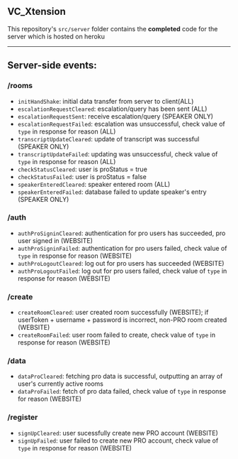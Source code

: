 ## VC\_Xtension

This repository's `src/server` folder contains the **completed** code for the server which is hosted on heroku

---

## Server-side events:
### /rooms
- `initHandShake`: initial data transfer from server to client(ALL)
- `escalationRequestCleared`: escalation/query has been sent (ALL)
- `escalationRequestSent`: receive escalation/query (SPEAKER ONLY)
- `escalationRequestFailed`: escalation was unsuccessful, check value of `type` in response for reason (ALL)
- `transcriptUpdateCleared`: update of transcript was successful (SPEAKER ONLY)
- `transcriptUpdateFailed`: updating was unsuccessful, check value of `type` in response for reason (ALL)
- `checkStatusCleared`: user is proStatus = true
- `checkStatusFailed`: user is proStatus = false
- `speakerEnteredCleared`: speaker entered room (ALL)
- `speakerEnteredFailed`: database failed to update speaker's entry (SPEAKER ONLY)
### /auth
- `authProSigninCleared`: authentication for pro users has succeeded, pro user signed in (WEBSITE)
- `authProSigninFailed`: authentication for pro users failed, check value of `type` in response for reason (WEBSITE)
- `authProLogoutCleared`: log out for pro users has succeeded (WEBSITE)
- `authProLogoutFailed`: log out for pro users failed, check value of `type` in response for reason (WEBSITE)
### /create
- `createRoomCleared`: user created room successfully (WEBSITE); if userToken + username + password is incorrect, non-PRO room created (WEBSITE)
- `createRoomFailed`: user room failed to create, check value of `type` in response for reason (WEBSITE)
### /data
- `dataProCleared`: fetching pro data is successful, outputting an array of user's currently active rooms
- `dataProFailed`: fetch of pro data failed, check value of `type` in response for reason (WEBSITE)
### /register
- `signUpCleared`: user sucessfully create new PRO account (WEBSITE)
- `signUpFailed`: user failed to create new PRO account, check value of `type` in response for reason (WEBSITE)

